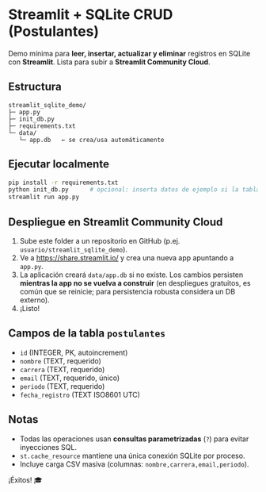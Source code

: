 # Streamlit + SQLite CRUD (Postulantes)

Demo mínima para **leer, insertar, actualizar y eliminar** registros en SQLite con **Streamlit**.
Lista para subir a **Streamlit Community Cloud**.

## Estructura

```
streamlit_sqlite_demo/
├─ app.py
├─ init_db.py
├─ requirements.txt
└─ data/
   └─ app.db   ← se crea/usa automáticamente
```

## Ejecutar localmente

```bash
pip install -r requirements.txt
python init_db.py      # opcional: inserta datos de ejemplo si la tabla está vacía
streamlit run app.py
```

## Despliegue en Streamlit Community Cloud

1. Sube este folder a un repositorio en GitHub (p.ej. `usuario/streamlit_sqlite_demo`).
2. Ve a https://share.streamlit.io/ y crea una nueva app apuntando a `app.py`.
3. La aplicación creará `data/app.db` si no existe. Los cambios persisten **mientras la app no se vuelva a construir** (en despliegues gratuitos, es común que se reinicie; para persistencia robusta considera un DB externo).
4. ¡Listo!

## Campos de la tabla `postulantes`

- `id` (INTEGER, PK, autoincrement)
- `nombre` (TEXT, requerido)
- `carrera` (TEXT, requerido)
- `email` (TEXT, requerido, único)
- `periodo` (TEXT, requerido)
- `fecha_registro` (TEXT ISO8601 UTC)

## Notas

- Todas las operaciones usan **consultas parametrizadas** (`?`) para evitar inyecciones SQL.
- `st.cache_resource` mantiene una única conexión SQLite por proceso.
- Incluye carga CSV masiva (columnas: `nombre,carrera,email,periodo`).

¡Éxitos! 🎓
